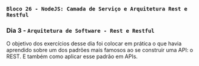 ### `Bloco 26 - NodeJS: Camada de Serviço e Arquitetura Rest e Restful`

### Dia 3 - `Arquitetura de Software - Rest e Restful`

O objetivo dos exercícios desse dia foi colocar em prática o que havia aprendido sobre um dos padrões mais famosos ao se construir uma API: o REST.
E também como aplicar esse padrão em APIs.
